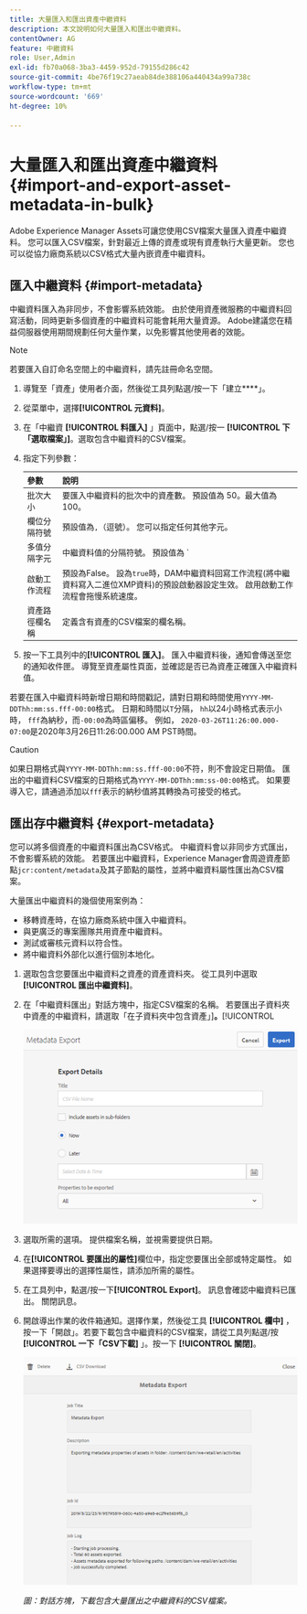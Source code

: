 ```yaml
---
title: 大量匯入和匯出資產中繼資料
description: 本文說明如何大量匯入和匯出中繼資料。
contentOwner: AG
feature: 中繼資料
role: User,Admin
exl-id: fb70a068-3ba3-4459-952d-79155d286c42
source-git-commit: 4be76f19c27aeab84de388106a440434a99a738c
workflow-type: tm+mt
source-wordcount: '669'
ht-degree: 10%

---
```


# 大量匯入和匯出資產中繼資料 {#import-and-export-asset-metadata-in-bulk}

Adobe Experience Manager Assets可讓您使用CSV檔案大量匯入資產中繼資料。 您可以匯入CSV檔案，針對最近上傳的資產或現有資產執行大量更新。 您也可以從協力廠商系統以CSV格式大量內嵌資產中繼資料。

## 匯入中繼資料 {#import-metadata}

中繼資料匯入為非同步，不會影響系統效能。 由於使用資產微服務的中繼資料回寫活動，同時更新多個資產的中繼資料可能會耗用大量資源。 Adobe建議您在精益伺服器使用期間規劃任何大量作業，以免影響其他使用者的效能。

>[!NOTE]
>
>若要匯入自訂命名空間上的中繼資料，請先註冊命名空間。

1. 導覽至「資產」使用者介面，然後從工具列點選/按一下「建立&#x200B;****」。
1. 從菜單中，選擇&#x200B;**[!UICONTROL 元資料]**。
1. 在「中繼資 **[!UICONTROL 料匯入]** 」頁面中，點選/按一 **[!UICONTROL 下「選取檔案」]**。選取包含中繼資料的CSV檔案。
1. 指定下列參數：

   | 參數 | 說明 |
   | ---------------------- | ------- |
   | 批次大小 | 要匯入中繼資料的批次中的資產數。 預設值為 50。最大值為100。 |
   | 欄位分隔符號 | 預設值為`,`（逗號）。 您可以指定任何其他字元。 |
   | 多值分隔字元 | 中繼資料值的分隔符號。 預設值為 `|`. |
   | 啟動工作流程 | 預設為False。 設為`true`時，DAM中繼資料回寫工作流程(將中繼資料寫入二進位XMP資料)的預設啟動器設定生效。 啟用啟動工作流程會拖慢系統速度。 |
   | 資產路徑欄名稱 | 定義含有資產的CSV檔案的欄名稱。 |

1. 按一下工具列中的&#x200B;**[!UICONTROL 匯入]**。 匯入中繼資料後，通知會傳送至您的通知收件匣。 導覽至資產屬性頁面，並確認是否已為資產正確匯入中繼資料值。

若要在匯入中繼資料時新增日期和時間戳記，請對日期和時間使用`YYYY-MM-DDThh:mm:ss.fff-00:00`格式。 日期和時間以`T`分隔， `hh`以24小時格式表示小時， `fff`為納秒，而`-00:00`為時區偏移。 例如， `2020-03-26T11:26:00.000-07:00`是2020年3月26日11:26:00.000 AM PST時間。

>[!CAUTION]
>
>如果日期格式與`YYYY-MM-DDThh:mm:ss.fff-00:00`不符，則不會設定日期值。 匯出的中繼資料CSV檔案的日期格式為`YYYY-MM-DDThh:mm:ss-00:00`格式。 如果要導入它，請通過添加以`fff`表示的納秒值將其轉換為可接受的格式。

## 匯出存中繼資料 {#export-metadata}

您可以將多個資產的中繼資料匯出為CSV格式。 中繼資料會以非同步方式匯出，不會影響系統的效能。 若要匯出中繼資料，Experience Manager會周遊資產節點`jcr:content/metadata`及其子節點的屬性，並將中繼資料屬性匯出為CSV檔案。

大量匯出中繼資料的幾個使用案例為：

* 移轉資產時，在協力廠商系統中匯入中繼資料。
* 與更廣泛的專案團隊共用資產中繼資料。
* 測試或審核元資料以符合性。
* 將中繼資料外部化以進行個別本地化。

1. 選取包含您要匯出中繼資料之資產的資產資料夾。 從工具列中選取&#x200B;**[!UICONTROL 匯出中繼資料]**。
1. 在「中繼資料匯出」對話方塊中，指定CSV檔案的名稱。 若要匯出子資料夾中資產的中繼資料，請選取「在子資料夾中包含資產」]**。**[!UICONTROL 

   ![匯出資料夾中所有資產的中繼資料的介面和選](assets/export_metadata_page.png "項介面，以及匯出資料夾中所有資產的中繼資料的選項")

1. 選取所需的選項。 提供檔案名稱，並視需要提供日期。

1. 在&#x200B;**[!UICONTROL 要匯出的屬性]**&#x200B;欄位中，指定您要匯出全部或特定屬性。 如果選擇要導出的選擇性屬性，請添加所需的屬性。

1. 在工具列中，點選/按一下&#x200B;**[!UICONTROL Export]**。 訊息會確認中繼資料已匯出。 關閉訊息。
1. 開啟導出作業的收件箱通知。選擇作業，然後從工具 **[!UICONTROL 欄中]** ，按一下「開啟」。若要下載包含中繼資料的CSV檔案，請從工具列點選/按 **[!UICONTROL 一下「CSV下載]** 」。按一下 **[!UICONTROL 關閉]**。

   ![對話方塊，下載包含大量匯出之中繼資料的CSV檔案](assets/csv_download.png)

   *圖：對話方塊，下載包含大量匯出之中繼資料的CSV檔案。*
